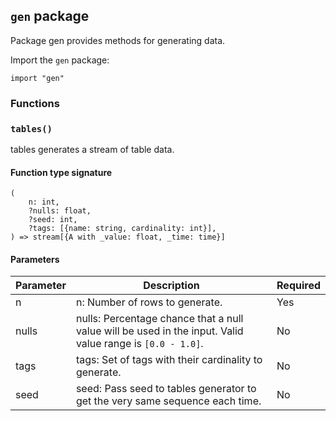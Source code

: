 ## `gen` package

Package gen provides methods for generating data.

Import the `gen` package:

```flux
import "gen"
```

### Functions

### `tables()`

tables generates a stream of table data.

#### Function type signature

```flux
(
    n: int,
    ?nulls: float,
    ?seed: int,
    ?tags: [{name: string, cardinality: int}],
) => stream[{A with _value: float, _time: time}]
```

#### Parameters

| Parameter | Description | Required |
| --- | --- | --- |
| n | n: Number of rows to generate. | Yes |
| nulls | nulls: Percentage chance that a null value will be used in the input. Valid value range is `[0.0 - 1.0]`. | No |
| tags | tags: Set of tags with their cardinality to generate. | No |
| seed | seed: Pass seed to tables generator to get the very same sequence each time. | No |
